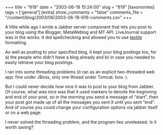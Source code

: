 +++
title = "619"
date = "2003-06-18 15:24:00"
slug = "619"
[taxonomies]
tags = ['general']
[extra]
show_comments = "false"
comments_file = "/content/blog/2003/06/2003-06-18-619-comments.csv"
+++

A little while ago I wrote a Jabber server component that lets you post to your blog using the Blogger, MetaWeblog and MT API. LiveJournal support was in the works. It did spellchecking and allowed you to use [textile](http://www.textism.com/tools/textile/index.html) formatting.

As well as posting to your specified blog, it kept your blog postings too, for a) the people who didn’t have a blog already and b) in case you needed to easily retrieve your blog postings.

I ran into some threading problems (it ran as an explicit two-threaded web app: fine under JBoss, only one thread under Tomcat. boo. ).

But I could never decide how nice it was to post to your blog from Jabber. Of course, what was nice was that it used markers to denote the beginning and end of your post, so in the morning you send a message of “start”, then your post got made up of all the messages you sent it until you sent “end”. And of course you could change your configuration options via jabber itself or on a web page.

I never solved the threading problem, and the program lies unreleased. Is it worth saving?
